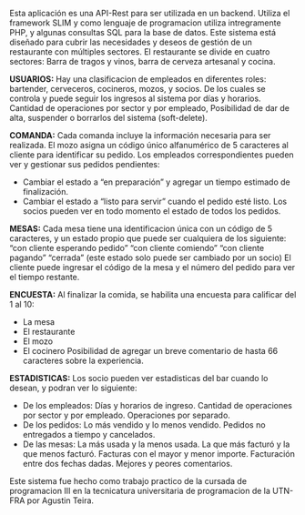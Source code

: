 Esta aplicación es una API-Rest para ser utilizada en un backend. Utiliza el framework SLIM y como lenguaje de programacion utiliza intregramente PHP, y algunas consultas SQL para la base de datos.
Este sistema está diseñado para cubrir las necesidades y deseos de gestión de un restaurante con múltiples sectores. 
El restaurante se divide en cuatro sectores: Barra de tragos y vinos, barra de cerveza artesanal y cocina.

**USUARIOS:**
Hay una clasificacion de empleados en diferentes roles: bartender, cerveceros, cocineros, mozos, y socios.
De los cuales se controla y puede seguir los ingresos al sistema por días y horarios. Cantidad de operaciones por sector y por empleado, Posibilidad de dar de alta, suspender o borrarlos del sistema (soft-delete).

**COMANDA:**
Cada comanda incluye la información necesaria para ser realizada. El mozo asigna un código único alfanumérico de 5 caracteres al cliente para identificar su pedido.
Los empleados correspondientes pueden ver y gestionar sus pedidos pendientes:
- Cambiar el estado a “en preparación” y agregar un tiempo estimado de finalización.
- Cambiar el estado a “listo para servir” cuando el pedido esté listo.
Los socios pueden ver en todo momento el estado de todos los pedidos.

**MESAS:**
Cada mesa tiene una identificacion única  con un código de 5 caracteres, y un estado propio que puede ser cualquiera de los siguiente:
“con cliente esperando pedido”
“con cliente comiendo”
“con cliente pagando”
“cerrada” (este estado solo puede ser cambiado por un socio)
El cliente puede ingresar el código de la mesa y el número del pedido para ver el tiempo restante.

**ENCUESTA:**
Al finalizar la comida, se habilita una encuesta para calificar del 1 al 10:
- La mesa
- El restaurante
- El mozo
- El cocinero
Posibilidad de agregar un breve comentario de hasta 66 caracteres sobre la experiencia.

**ESTADISTICAS:**
Los socio pueden ver estadisticas del bar cuando lo desean, y podran ver lo siguiente:
- De los empleados:
	Días y horarios de ingreso.
	Cantidad de operaciones por sector y por empleado.
	Operaciones por separado.
- De los pedidos:
	Lo más vendido y lo menos vendido.
	Pedidos no entregados a tiempo y cancelados.
- De las mesas:
	La más usada y la menos usada.
	La que más facturó y la que menos facturó.
	Facturas con el mayor y menor importe.
	Facturación entre dos fechas dadas.
	Mejores y peores comentarios.

Este sistema fue hecho como trabajo practico de la cursada de programacion III en la tecnicatura universitaria de programacion de la UTN-FRA por Agustin Teira.
